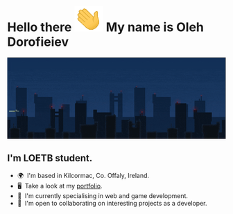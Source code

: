 # Hello there ![](/assets/images/wave.gif) My name is Oleh Dorofieiev
![](/assets/images/bg.gif)
## I'm LOETB student.
- 🌍  I'm based in Kilcormac, Co. Offaly, Ireland.
- 🖥️  Take a look at my <a target="_blank" rel="noreferrer" href='https://temp.org'>portfolio</a>.
- 🧠  I'm currently specialising in web and game development.
- 🤝  I'm open to collaborating on interesting projects as a developer.
